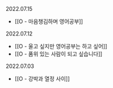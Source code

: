 2022.07.15
- [[O - 마음챙김하며 영어공부]]

2022.07.12
- [[O - 울고 싶지만 영어공부는 하고 싶어]]
- [[O - 품위 있는 사람이 되고 싶습니다]]

2022.07.03
- [[O - 강박과 열정 사이]]










